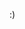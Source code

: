 :)

<!--Developer and data specialist with extensive experience in business intelligence, analysis and, above all, in developing data solutions that support business decisions.

· MSc in Computer Engineering from ISCTE - Instituto Universitário de Lisboa <br>
· Postgraduate Degree in Integrated Business Intelligence Systems from ISCTE - Instituto Universitário de Lisboa <br>
· Bachelor’s Degree in Electrical and Computer Engineering from Politécnico de Setúbal.

<!--<p align="left">
<a href="https://mjccardoso.github.io/" target="_blank"><img src="https://img.shields.io/badge/www.mjccardoso.github.io-website-yellow" target="_blank"></a>
</p>-->
 
 <!--<div>
  <a href="https://www.linkedin.com/in/mjccardoso/" target="_blank"><img src="https://img.shields.io/badge/-LinkedIn-%230077B5?style=for-the-badge&logo=linkedin&logoColor=white" target="_blank"></a>
 <!-- <a href="https://mauurao.medium.com/" target="_blank"><img src="https://miro.medium.com/max/8976/1*Ra88BZ-CSTovFS2ZSURBgg.png" target="_blank" img height="30em"></a> -->
 <!--   <a href="https://www.kaggle.com/maurocardoso" target="_blank"><img src="https://www.kaggle.com/static/images/site-logo.png" target="_blank" img height="30em"> </a> -->
 <!--</div>
 <p> </p>
 

 <!--<div>
  <a href="https://github.com/mjccardoso">
  <img height="140em" src="https://github-readme-stats.vercel.app/api/top-langs/?username=mauurao&layout=compact&langs_count=7&theme=dark" />
  <!-- <img height="120em" src="https://github-readme-stats.vercel.app/api?username=mauurao&show_icons=true&theme=dark&include_all_commits=true&count_private=true" />  -->
  <!-- <img height="110em" src="https://github-readme-streak-stats.herokuapp.com/?user=mauurao&layout=compact&langs_count=7&theme=dark" alt="mauurao" /> -->
<!--</div>

<!--
**mauurao/mauurao** is a ✨ _special_ ✨ repository because its `README.md` (this file) appears on your GitHub profile.

Here are some ideas to get you started:

- 🔭 I’m currently working on ...
- 🌱 I’m currently learning ...
- 👯 I’m looking to collaborate on ...
- 🤔 I’m looking for help with ...
- 💬 Ask me about ...
- 📫 How to reach me: ...
- 😄 Pronouns: ...
- ⚡ Fun fact: ...
-->
